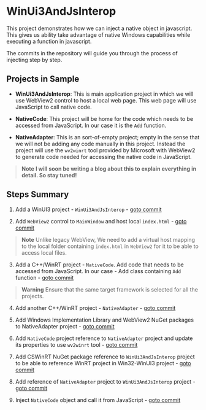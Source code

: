 # WinUi3AndJsInterop
This project demonstrates how we can inject a native object in javascript. This gives us ability take advantage of native Windows capabilities while executing a function in javascript.

The commits in the repository will guide you through the process of injecting step by step.

## Projects in Sample
- **WinUi3AndJsInterop**: This is main application project in which we will use WebView2 control to host a local web page. This web page will use JavaScript to call native code.

- **NativeCode**: This project will be home for the code which needs to be accessed from JavaScript. In our case it is the `Add` function.

- **NativeAdapter**: This is an sort-of-empty project; empty in the sense that we will not be adding any code manually in this project. Instead the project will use the `wv2winrt` tool provided by Microsoft with WebView2 to generate code needed for accessing the native code in JavaScript.

> **Note**
> **I will soon be writing a blog about this to explain everything in detail. So stay tuned!**

## Steps Summary
1. Add a WinUI3 project - `WinUi3AndJsInterop` - [goto commit](https://github.com/Take-A-Byte/WinUi3AndJsInterop/commit/939659323c4d794ea6d2893430dde1d312afe31b)

2. Add `WebView2` control to `MainWindow` and host local `index.html` - [goto commit](https://github.com/Take-A-Byte/WinUi3AndJsInterop/commit/d146966f978c327aa86bb6e6d44c64d202685953)

> **Note**
> Unlike legacy WebView, We need to add a virtual host mapping to the local folder containing `index.html` in `WebView2` for it to be able to access local files.

3. Add a C++/WinRT project - `NativeCode`. Add code that needs to be accessed from JavaScript. In our case - Add class containing `Add` function - [goto commit](https://github.com/Take-A-Byte/WinUi3AndJsInterop/commit/a0ec0c659c913b9d4b2c291eb35d102677454fe1)

> **Warning** 
> Ensure that the same target framework is selected for all the projects.

4. Add another C++/WinRT project - `NativeAdapter` - [goto commit](https://github.com/Take-A-Byte/WinUi3AndJsInterop/commit/6b5738edcfb292180f9448435f090a2342257da7)

5. Add Windows Implementation Library and WebView2 NuGet packages to NativeAdapter project - [goto commit](https://github.com/Take-A-Byte/WinUi3AndJsInterop/commit/7521a992edd91bd605b4acf36f123aeab085d7ce)

6. Add `NativeCode` project reference to `NativeAdapter` project and update its properties to use `wv2winrt` tool - [goto commit](https://github.com/Take-A-Byte/WinUi3AndJsInterop/commit/1d1ac1756d7738816b9e6d675f45a3ec720bf233)

7. Add CSWinRT NuGet package reference to `WinUi3AndJsInterop` project to be able to reference WinRT project in Win32-WinUI3 project - [goto commit](https://github.com/Take-A-Byte/WinUi3AndJsInterop/commit/fcef440af13200dd5c045ff8ecb39492b2418aa9)

8. Add reference of `NativeAdapter` project to `WinUi3AndJsInterop` project - [goto commit](https://github.com/Take-A-Byte/WinUi3AndJsInterop/commit/3dba46f53536ebaa1ee2b718b079682ae46d96dc)

9. Inject `NativeCode` object and call it from JavaScript - [goto commit](https://github.com/Take-A-Byte/WinUi3AndJsInterop/commit/fb09dae0fb2135c6040434fb9cde8236b8107e8b)
